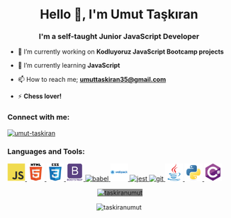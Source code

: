 <h1 align="center">Hello 👋, I'm Umut Taşkıran</h1>
<h3 align="center">I'm a self-taught Junior JavaScript Developer</h3>


- 🔭 I’m currently working on **Kodluyoruz JavaScript Bootcamp projects**

- 🌱 I’m currently learning **JavaScript**

- 📫 How to reach me; **umuttaskiran35@gmail.com**

- ⚡ **Chess lover!**

<h3 align="left">Connect with me:</h3>
<p align="left">
<a href="https://linkedin.com/in/umut-taskiran" target="blank"><img align="center" src="https://cdn.jsdelivr.net/npm/simple-icons@3.0.1/icons/linkedin.svg" alt="umut-taskiran" height="30" width="40" /></a>
</p>

<h3 align="left">Languages and Tools:</h3>
    <p align="left">
      <a href="https://developer.mozilla.org/en-US/docs/Web/JavaScript" target="_blank">
        <img src="https://raw.githubusercontent.com/devicons/devicon/master/icons/javascript/javascript-original.svg" alt="javascript" width="40" height="40"/>
      </a>
      <a href="https://www.w3.org/html/" target="_blank">
        <img src="https://raw.githubusercontent.com/devicons/devicon/master/icons/html5/html5-original-wordmark.svg" alt="html5" width="40" height="40"/>
      </a>
      <a href="https://www.w3schools.com/css/" target="_blank">
        <img src="https://raw.githubusercontent.com/devicons/devicon/master/icons/css3/css3-original-wordmark.svg" alt="css3" width="40" height="40" />
      </a>
      <a href="https://getbootstrap.com" target="_blank">
        <img src="https://raw.githubusercontent.com/devicons/devicon/master/icons/bootstrap/bootstrap-plain-wordmark.svg" alt="bootstrap" width="40" height="40"/>
      </a>
      <a href="https://babeljs.io/" target="_blank">
        <img src="https://www.vectorlogo.zone/logos/babeljs/babeljs-icon.svg" alt="babel" width="40" height="40"/>
      </a>
      <a href="https://webpack.js.org" target="_blank">
        <img src="https://raw.githubusercontent.com/devicons/devicon/d00d0969292a6569d45b06d3f350f463a0107b0d/icons/webpack/webpack-original-wordmark.svg" alt="webpack"                    width="40" height="40"/>
      </a>
      <a href="https://jestjs.io" target="_blank">
        <img src="https://www.vectorlogo.zone/logos/jestjsio/jestjsio-icon.svg" alt="jest" width="40" height="40"/>
      </a>
      <a href="https://git-scm.com/" target="_blank">
        <img src="https://www.vectorlogo.zone/logos/git-scm/git-scm-icon.svg" alt="git" width="40" height="40"/>
      </a>
      <a href="https://www.java.com" target="_blank">
        <img src="https://raw.githubusercontent.com/devicons/devicon/master/icons/java/java-original.svg" alt="java" width="40" height="40"/>
      </a>
      <a href="https://www.python.org" target="_blank">
        <img src="https://raw.githubusercontent.com/devicons/devicon/master/icons/python/python-original.svg" alt="python" width="40" height="40"/>
      </a>
      <a href="https://www.w3schools.com/cs/" target="_blank">
        <img src="https://raw.githubusercontent.com/devicons/devicon/master/icons/csharp/csharp-original.svg" alt="csharp" width="40" height="40"/>
      </a>
    </p>

<p align="center">&nbsp;<img align="center" style="background-color:gray" src="https://github-readme-stats.vercel.app/api?username=taskiranumut&show_icons=true&locale=en" alt="taskiranumut" /></p>

<p align="center"><img align="center" src="https://github-readme-streak-stats.herokuapp.com/?user=taskiranumut&" alt="taskiranumut" /></p>
